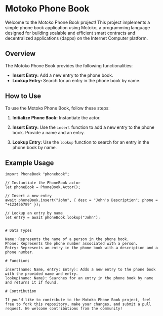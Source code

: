 # Motoko Phone Book

Welcome to the Motoko Phone Book project! This project implements a simple phone book application using Motoko, a programming language designed for building scalable and efficient smart contracts and decentralized applications (dapps) on the Internet Computer platform.

## Overview

The Motoko Phone Book provides the following functionalities:

- **Insert Entry:** Add a new entry to the phone book.
- **Lookup Entry:** Search for an entry in the phone book by name.

## How to Use

To use the Motoko Phone Book, follow these steps:

1. **Initialize Phone Book:** Instantiate the actor.

2. **Insert Entry:** Use the `insert` function to add a new entry to the phone book. Provide a name and an entry.

3. **Lookup Entry:** Use the `lookup` function to search for an entry in the phone book by name.

## Example Usage

```motoko
import PhoneBook "phonebook";

// Instantiate the PhoneBook actor
let phoneBook = PhoneBook.Actor();

// Insert a new entry
await phoneBook.insert("John", { desc = "John's Description"; phone = "+123456789" });

// Lookup an entry by name
let entry = await phoneBook.lookup("John");


# Data Types

Name: Represents the name of a person in the phone book.
Phone: Represents the phone number associated with a person.
Entry: Represents an entry in the phone book with a description and a phone number.

# Functions

insert(name: Name, entry: Entry): Adds a new entry to the phone book with the provided name and entry.
lookup(name: Name): Searches for an entry in the phone book by name and returns it if found.

# Contribution

If you'd like to contribute to the Motoko Phone Book project, feel free to fork this repository, make your changes, and submit a pull request. We welcome contributions from the community!
